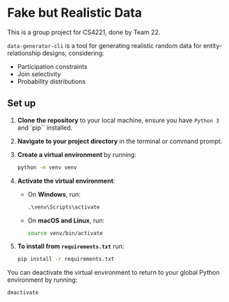 # Fake but Realistic Data

This is a group project for CS4221, done by Team 22.

`data-generator-cli` is a tool for generating realistic random data for entity-relationship designs, considering:

-   Participation constraints
-   Join selectivity
-   Probability distributions

## Set up

1. **Clone the repository** to your local machine, ensure you have `Python 3` and `pip`` installed.

2. **Navigate to your project directory** in the terminal or command prompt.

3. **Create a virtual environment** by running:

    ```bash
    python -m venv venv
    ```

4. **Activate the virtual environment**:

    - On **Windows**, run:
        ```cmd
        .\venv\Scripts\activate
        ```
    - On **macOS and Linux**, run:
        ```bash
        source venv/bin/activate
        ```

5. **To install from `requirements.txt`** run:
    ```bash
    pip install -r requirements.txt
    ```

You can deactivate the virtual environment to return to your global Python environment by running:

```bash
deactivate
```
